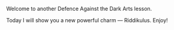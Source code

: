 Welcome to another Defence Against the Dark Arts lesson.

Today I will show you a new powerful charm — Riddikulus. Enjoy!
